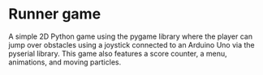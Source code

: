 # Runner game
A simple 2D Python game using the pygame library where the player can jump over obstacles using a joystick connected to an Arduino Uno via the pyserial library. This game also features a score counter, a menu, animations, and moving particles. 
